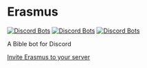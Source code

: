 # Erasmus

[![Discord Bots](https://discordbots.org/api/widget/status/349394562336292876.svg?noavatar=true)](https://discordbots.org/bot/349394562336292876) [![Discord Bots](https://discordbots.org/api/widget/servers/349394562336292876.svg?noavatar=true)](https://discordbots.org/bot/349394562336292876) [![Discord Bots](https://discordbots.org/api/widget/lib/349394562336292876.svg?noavatar=true)](https://discordbots.org/bot/349394562336292876)

A Bible bot for Discord

[Invite Erasmus to your server](https://discordapp.com/oauth2/authorize?client_id=349394562336292876&scope=bot&permissions=379968)
